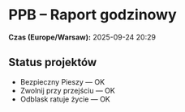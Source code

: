 # PPB – Raport godzinowy
**Czas (Europe/Warsaw):** 2025-09-24 20:29

## Status projektów
- Bezpieczny Pieszy — OK
- Zwolnij przy przejściu — OK
- Odblask ratuje życie — OK

